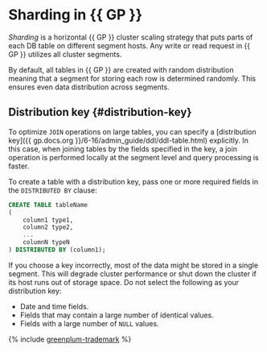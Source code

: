 # Sharding in {{ GP }}

_Sharding_ is a horizontal {{ GP }} cluster scaling strategy that puts parts of each DB table on different segment hosts. Any write or read request in {{ GP }} utilizes all cluster segments.

By default, all tables in {{ GP }} are created with random distribution meaning that a segment for storing each row is determined randomly. This ensures even data distribution across segments.

## Distribution key {#distribution-key}

To optimize `JOIN` operations on large tables, you can specify a [distribution key]({{ gp.docs.org }}/6-16/admin_guide/ddl/ddl-table.html) explicitly. In this case, when joining tables by the fields specified in the key, a join operation is performed locally at the segment level and query processing is faster.

To create a table with a distribution key, pass one or more required fields in the `DISTRIBUTED BY` clause:

```sql
CREATE TABLE tableName
(
    column1 type1,
    column2 type2,
    ...
    columnN typeN
) DISTRIBUTED BY (column1);
```

If you choose a key incorrectly, most of the data might be stored in a single segment. This will degrade cluster performance or shut down the cluster if its host runs out of storage space. Do not select the following as your distribution key:

* Date and time fields.
* Fields that may contain a large number of identical values.
* Fields with a large number of `NULL` values.

{% include [greenplum-trademark](../../_includes/mdb/mgp/trademark.md) %}
